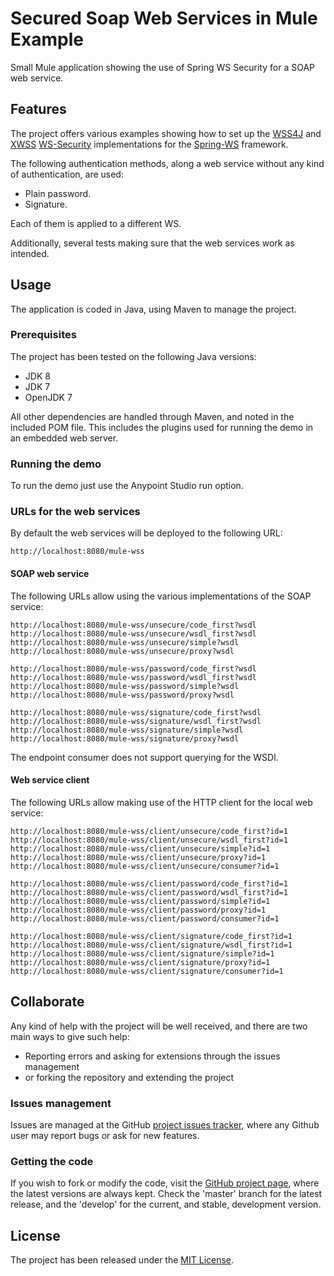 # Secured Soap Web Services in Mule Example

Small Mule application showing the use of Spring WS Security for a SOAP web service.

## Features

The project offers various examples showing how to set up the [WSS4J][wss4j] and [XWSS][xwss] [WS-Security][ws-security] implementations for the [Spring-WS][spring-ws] framework.

The following authentication methods, along a web service without any kind of authentication, are used:

- Plain password.
- Signature.

Each of them is applied to a different WS.

Additionally, several tests making sure that the web services work as intended.

## Usage

The application is coded in Java, using Maven to manage the project.

### Prerequisites

The project has been tested on the following Java versions:
* JDK 8
* JDK 7
* OpenJDK 7

All other dependencies are handled through Maven, and noted in the included POM file. This includes the plugins used for running the demo in an embedded web server.

### Running the demo

To run the demo just use the Anypoint Studio run option.

### URLs for the web services

By default the web services will be deployed to the following URL:

```
http://localhost:8080/mule-wss
```

#### SOAP web service

The following URLs allow using the various implementations of the SOAP service:

```
http://localhost:8080/mule-wss/unsecure/code_first?wsdl
http://localhost:8080/mule-wss/unsecure/wsdl_first?wsdl
http://localhost:8080/mule-wss/unsecure/simple?wsdl
http://localhost:8080/mule-wss/unsecure/proxy?wsdl
```

```
http://localhost:8080/mule-wss/password/code_first?wsdl
http://localhost:8080/mule-wss/password/wsdl_first?wsdl
http://localhost:8080/mule-wss/password/simple?wsdl
http://localhost:8080/mule-wss/password/proxy?wsdl
```

```
http://localhost:8080/mule-wss/signature/code_first?wsdl
http://localhost:8080/mule-wss/signature/wsdl_first?wsdl
http://localhost:8080/mule-wss/signature/simple?wsdl
http://localhost:8080/mule-wss/signature/proxy?wsdl
```

The endpoint consumer does not support querying for the WSDl.

#### Web service client

The following URLs allow making use of the HTTP client for the local web service:

```
http://localhost:8080/mule-wss/client/unsecure/code_first?id=1
http://localhost:8080/mule-wss/client/unsecure/wsdl_first?id=1
http://localhost:8080/mule-wss/client/unsecure/simple?id=1
http://localhost:8080/mule-wss/client/unsecure/proxy?id=1
http://localhost:8080/mule-wss/client/unsecure/consumer?id=1
```

```
http://localhost:8080/mule-wss/client/password/code_first?id=1
http://localhost:8080/mule-wss/client/password/wsdl_first?id=1
http://localhost:8080/mule-wss/client/password/simple?id=1
http://localhost:8080/mule-wss/client/password/proxy?id=1
http://localhost:8080/mule-wss/client/password/consumer?id=1
```

```
http://localhost:8080/mule-wss/client/signature/code_first?id=1
http://localhost:8080/mule-wss/client/signature/wsdl_first?id=1
http://localhost:8080/mule-wss/client/signature/simple?id=1
http://localhost:8080/mule-wss/client/signature/proxy?id=1
http://localhost:8080/mule-wss/client/signature/consumer?id=1
```

## Collaborate

Any kind of help with the project will be well received, and there are two main ways to give such help:

- Reporting errors and asking for extensions through the issues management
- or forking the repository and extending the project

### Issues management

Issues are managed at the GitHub [project issues tracker][issues], where any Github user may report bugs or ask for new features.

### Getting the code

If you wish to fork or modify the code, visit the [GitHub project page][scm], where the latest versions are always kept. Check the 'master' branch for the latest release, and the 'develop' for the current, and stable, development version.

## License

The project has been released under the [MIT License][license].

[issues]: https://github.com/bernardo-mg/mule-wss-soap-example/issues
[javadoc-develop]: http://docs.wandrell.com/maven/mule-wss-soap-example/apidocs
[javadoc-release]: http://docs.wandrell.com/development/maven/mule-wss-soap-example/apidocs
[license]: http://www.opensource.org/licenses/mit-license.php
[scm]: https://github.com/bernardo-mg/spring-ws-security-soap-example
[site-develop]: http://docs.wandrell.com/development/maven/mule-wss-soap-example
[site-release]: http://docs.wandrell.com/maven/mule-wss-soap-example

[ws-security]: https://www.oasis-open.org/committees/wss/
[xwss]: https://docs.oracle.com/cd/E17802_01/webservices/webservices/docs/1.6/tutorial/doc/XWS-SecurityIntro4.html
[wss4j]: https://ws.apache.org/wss4j/

[spring-ws]: http://projects.spring.io/spring-ws/

